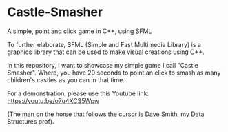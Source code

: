 # Castle-Smasher
A simple, point and click game in C++, using SFML

To further elaborate, SFML (Simple and Fast Multimedia Library) is a graphics library that can be used to make visual creations
using C++.

In this repository, I want to showcase my simple game I call "Castle Smasher". Where, you have 20 seconds to point an click to 
smash as many children's castles as you can in that time. 

For a demonstration, please use this Youtube link: https://youtu.be/o7u4XCS5Wpw

(The man on the horse that follows the cursor is Dave Smith, my Data Structures prof).
